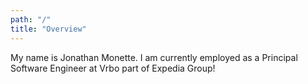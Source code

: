 ```yaml
---
path: "/"
title: "Overview"
---
```


My name is Jonathan Monette.  I am currently employed as a Principal Software Engineer at Vrbo part of Expedia Group!